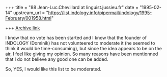 +++
title = "88 Jean-Luc.Chevillard at linguist.jussieu.fr"
date = "1995-02-14"
upstream_url = "https://list.indology.info/pipermail/indology/1995-February/001958.html"

+++
[Archive link](https://list.indology.info/pipermail/indology/1995-February/001958.html)

I know that no vote has been started
and I know that the founder of INDOLOGY (Dominik)
has not volunteered to moderate it
(he seemed to think it would be time-consuming),
but since the idea appears to be on the air,
I feel like giving my opinion.
So many reasons have been mentionned that I do not believe
any good one can be added.

So, YES, I would like this list to be moderated.






